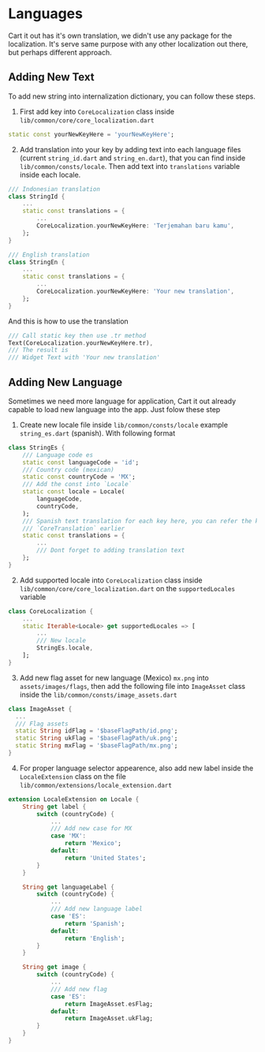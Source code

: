 # Languages
Cart it out has it's own translation, we didn't use any package for the localization. It's serve same purpose with any other localization out there, but perhaps different approach.

## Adding New Text
To add new string into internalization dictionary, you can follow these steps.
1. First add key into `CoreLocalization` class inside `lib/common/core/core_localization.dart`
```dart
static const yourNewKeyHere = 'yourNewKeyHere';
```
2. Add translation into your key by adding text into each language files (current `string_id.dart` and `string_en.dart`), that  you can find inside `lib/common/consts/locale`. Then add text into `translations` variable inside each locale.
```dart
/// Indonesian translation
class StringId {
    ...
    static const translations = {
        ...
        CoreLocalization.yourNewKeyHere: 'Terjemahan baru kamu',
    };
}
```
```dart
/// English translation
class StringEn {
    ...
    static const translations = {
        ...
        CoreLocalization.yourNewKeyHere: 'Your new translation',
    };
}
```
And this is how to use the translation
```dart
/// Call static key then use .tr method
Text(CoreLocalization.yourNewKeyHere.tr),
/// The result is
/// Widget Text with 'Your new translation'
```
## Adding New Language
Sometimes we need more language for application, Cart it out already capable to load new language into the app. Just folow these step
1. Create new locale file inside `lib/common/consts/locale` example `string_es.dart` (spanish). With following format
```dart
class StringEs {
    /// Language code es
    static const languageCode = 'id';
    /// Country code (mexican)
    static const countryCode = 'MX';
    /// Add the const into `Locale`
    static const locale = Locale(
        languageCode,
        countryCode,
    );
    /// Spanish text translation for each key here, you can refer the key from
    /// `CoreTranslation` earlier
    static const translations = {
        ...
        /// Dont forget to adding translation text
    };
}
```
2. Add supported locale into `CoreLocalization` class inside `lib/common/core/core_localization.dart` on the `supportedLocales` variable
```dart
class CoreLocalization {
    ...
    static Iterable<Locale> get supportedLocales => [
        ...
        /// New locale
        StringEs.locale,
    ];
}
```
3. Add new flag asset for new language (Mexico) `mx.png` into `assets/images/flags`, then add the following file into `ImageAsset` class inside the `lib/common/consts/image_assets.dart`
```dart
class ImageAsset {
  ...
  /// Flag assets
  static String idFlag = '$baseFlagPath/id.png';
  static String ukFlag = '$baseFlagPath/uk.png';
  static String mxFlag = '$baseFlagPath/mx.png';
}
``` 
4. For proper language selector appearence, also add new label inside the `LocaleExtension` class on the file `lib/common/extensions/locale_extension.dart`
```dart
extension LocaleExtension on Locale {
    String get label {
        switch (countryCode) {
            ...
            /// Add new case for MX
            case 'MX':
                return 'Mexico';
            default:
                return 'United States';
        }
    }

    String get languageLabel {
        switch (countryCode) {
            ...
            /// Add new language label
            case 'ES':
                return 'Spanish';
            default:
                return 'English';
        }
    }

    String get image {
        switch (countryCode) {
            ...
            /// Add new flag
            case 'ES':
                return ImageAsset.esFlag;
            default:
                return ImageAsset.ukFlag;
        }
    }
}
```